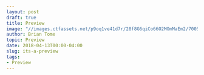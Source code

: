 ```yaml
---
layout: post
draft: true
title: Preview
image: "//images.ctfassets.net/p9oq1ve41d7r/28f8G6qiCo66O2MOmMaEm2/7005b33eae69063f9d61b7870427acb1/montana.jpg"
author: Brian Tome
topic: Preview
date: 2018-04-13T00:00-04:00
slug: its-a-preview
tags:
- Preview
---
```

